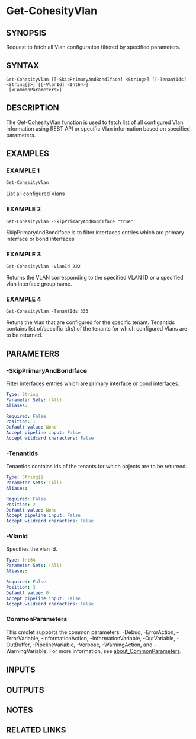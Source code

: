 # Get-CohesityVlan

## SYNOPSIS
Request to fetch all Vlan configuration filtered by specified parameters.

## SYNTAX

```
Get-CohesityVlan [[-SkipPrimaryAndBondIface] <String>] [[-TenantIds] <String[]>] [[-VlanId] <Int64>]
 [<CommonParameters>]
```

## DESCRIPTION
The Get-CohesityVlan function is used to fetch list of all configured Vlan information using REST API or specific Vlan information based on specified parameters.

## EXAMPLES

### EXAMPLE 1
```
Get-CohesityVlan
```

List all configured Vlans

### EXAMPLE 2
```
Get-CohesityVlan -SkipPrimaryAndBondIface "true"
```

SkipPrimaryAndBondIface is to filter interfaces entries which are primary interface or bond interfaces

### EXAMPLE 3
```
Get-CohesityVlan -VlanId 222
```

Returns the VLAN corresponding to the specified VLAN ID or a specified vlan interface group name.

### EXAMPLE 4
```
Get-CohesityVlan -TenantIds 333
```

Retuns the Vlan that are configured for the specific tenant.
TenantIds contains list of/specific id(s) of the tenants for which configured Vlans are to be returned.

## PARAMETERS

### -SkipPrimaryAndBondIface
Filter interfaces entries which are primary interface or bond interfaces.

```yaml
Type: String
Parameter Sets: (All)
Aliases:

Required: False
Position: 1
Default value: None
Accept pipeline input: False
Accept wildcard characters: False
```

### -TenantIds
TenantIds contains ids of the tenants for which objects are to be returned.

```yaml
Type: String[]
Parameter Sets: (All)
Aliases:

Required: False
Position: 2
Default value: None
Accept pipeline input: False
Accept wildcard characters: False
```

### -VlanId
Specifies the vlan Id.

```yaml
Type: Int64
Parameter Sets: (All)
Aliases:

Required: False
Position: 3
Default value: 0
Accept pipeline input: False
Accept wildcard characters: False
```

### CommonParameters
This cmdlet supports the common parameters: -Debug, -ErrorAction, -ErrorVariable, -InformationAction, -InformationVariable, -OutVariable, -OutBuffer, -PipelineVariable, -Verbose, -WarningAction, and -WarningVariable. For more information, see [about_CommonParameters](http://go.microsoft.com/fwlink/?LinkID=113216).

## INPUTS

## OUTPUTS

## NOTES

## RELATED LINKS

